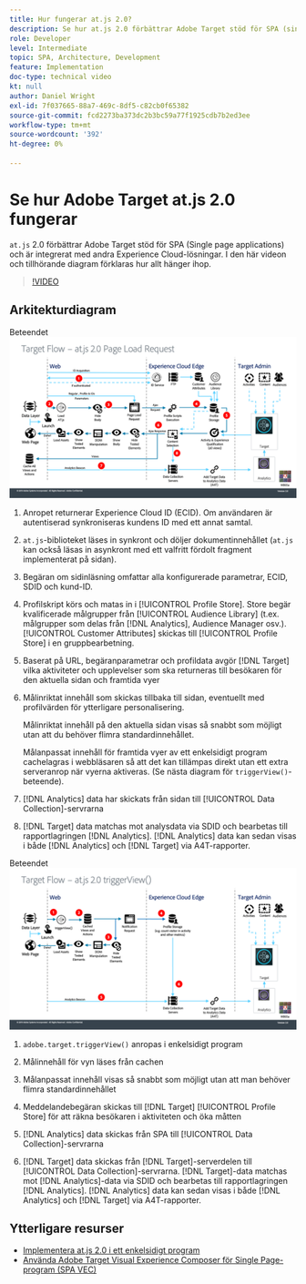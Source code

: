```yaml
---
title: Hur fungerar at.js 2.0?
description: Se hur at.js 2.0 förbättrar Adobe Target stöd för SPA (single page applications) och kan integreras med andra Experience Cloud-lösningar.
role: Developer
level: Intermediate
topic: SPA, Architecture, Development
feature: Implementation
doc-type: technical video
kt: null
author: Daniel Wright
exl-id: 7f037665-88a7-469c-8df5-c82cb0f65382
source-git-commit: fcd2273ba373dc2b3bc59a77f1925cdb7b2ed3ee
workflow-type: tm+mt
source-wordcount: '392'
ht-degree: 0%

---
```


# Se hur Adobe Target at.js 2.0 fungerar

`at.js` 2.0 förbättrar Adobe Target stöd för SPA (Single page applications) och är integrerat med andra Experience Cloud-lösningar. I den här videon och tillhörande diagram förklaras hur allt hänger ihop.

>[!VIDEO](https://video.tv.adobe.com/v/26250?quality=12)

## Arkitekturdiagram

Beteendet ![at.js 2.0 vid sidinläsning](assets/pageload.png)

1. Anropet returnerar Experience Cloud ID (ECID). Om användaren är autentiserad synkroniseras kundens ID med ett annat samtal.

1. `at.js`-biblioteket läses in synkront och döljer dokumentinnehållet (`at.js` kan också läsas in asynkront med ett valfritt fördolt fragment implementerat på sidan).

1. Begäran om sidinläsning omfattar alla konfigurerade parametrar, ECID, SDID och kund-ID.

1. Profilskript körs och matas in i [!UICONTROL Profile Store]. Store begär kvalificerade målgrupper från [!UICONTROL Audience Library] (t.ex. målgrupper som delas från [!DNL Analytics], Audience Manager osv.). [!UICONTROL Customer Attributes] skickas till [!UICONTROL Profile Store] i en gruppbearbetning.
1. Baserat på URL, begäranparametrar och profildata avgör [!DNL Target] vilka aktiviteter och upplevelser som ska returneras till besökaren för den aktuella sidan och framtida vyer

1. Målinriktat innehåll som skickas tillbaka till sidan, eventuellt med profilvärden för ytterligare personalisering.

   Målinriktat innehåll på den aktuella sidan visas så snabbt som möjligt utan att du behöver flimra standardinnehållet.

   Målanpassat innehåll för framtida vyer av ett enkelsidigt program cachelagras i webbläsaren så att det kan tillämpas direkt utan ett extra serveranrop när vyerna aktiveras. (Se nästa diagram för `triggerView()`-beteende).

1. [!DNL Analytics] data har skickats från sidan till [!UICONTROL Data Collection]-servrarna
1. [!DNL Target] data matchas mot analysdata via SDID och bearbetas till rapportlagringen [!DNL Analytics]. [!DNL Analytics] data kan sedan visas i både [!DNL Analytics] och [!DNL Target] via A4T-rapporter.

Beteendet ![ at.js 2.0 när funktionen triggerView() används](assets/triggerview.png)

1. `adobe.target.triggerView()` anropas i enkelsidigt program
1. Målinnehåll för vyn läses från cachen

1. Målanpassat innehåll visas så snabbt som möjligt utan att man behöver flimra standardinnehållet

1. Meddelandebegäran skickas till [!DNL Target] [!UICONTROL Profile Store] för att räkna besökaren i aktiviteten och öka måtten
1. [!DNL Analytics] data skickas från SPA till [!UICONTROL Data Collection]-servrarna

1. [!DNL Target] data skickas från [!DNL Target]-serverdelen till [!UICONTROL Data Collection]-servrarna. [!DNL Target]-data matchas mot [!DNL Analytics]-data via SDID och bearbetas till rapportlagringen [!DNL Analytics]. [!DNL Analytics] data kan sedan visas i både [!DNL Analytics] och [!DNL Target] via A4T-rapporter.

## Ytterligare resurser

* [Implementera at.js 2.0 i ett enkelsidigt program](implement-atjs-20-in-a-single-page-application.md)
* [Använda Adobe Target Visual Experience Composer för Single Page-program (SPA VEC)](../experiences/use-the-visual-experience-composer-for-single-page-applications.md)
